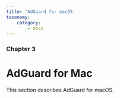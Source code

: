 ```yaml
---
title: 'AdGuard for macOS'
taxonomy:
    category:
        - docs
---
```


### Chapter 3

# AdGuard for Mac

This section describes AdGuard for macOS.